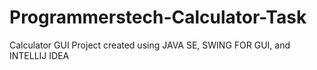 # Programmerstech-Calculator-Task
Calculator GUI Project created using JAVA SE, SWING FOR GUI, and INTELLIJ IDEA
